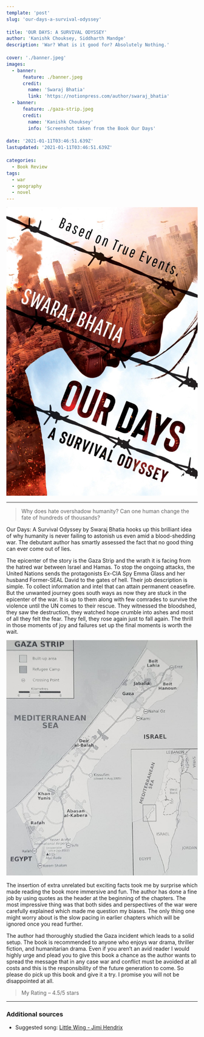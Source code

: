 ```yaml
---
template: 'post'
slug: 'our-days-a-survival-odyssey'

title: 'OUR DAYS: A SURVIVAL ODYSSEY'
author: 'Kanishk Chouksey, Siddharth Mandge'
description: 'War? What is it good for? Absolutely Nothing.'

cover: './banner.jpeg'
images:
  - banner:
      feature: ./banner.jpeg
      credit:
        name: 'Swaraj Bhatia'
        link: 'https://notionpress.com/author/swaraj_bhatia'
  - banner:
      feature: ./gaza-strip.jpeg
      credit:
        name: 'Kanishk Chouksey'
        info: 'Screenshot taken from the Book Our Days'

date: '2021-01-11T03:46:51.639Z'
lastupdated: '2021-01-11T03:46:51.639Z'

categories:
  - Book Review
tags:
  - war
  - geography
  - novel
---
```


![Cover picture of the book Our Days](./banner.jpeg)

---

> Why does hate overshadow humanity? Can one human change the fate of hundreds of thousands?

Our Days: A Survival Odyssey by Swaraj Bhatia hooks up this brilliant idea of why humanity is never failing to astonish us even amid a blood-shedding war. The debutant author has smartly assessed the fact that no good thing can ever come out of lies.

The epicenter of the story is the Gaza Strip and the wrath it is facing from the hatred war between Israel and Hamas. To stop the ongoing attacks, the United Nations sends the protagonists Ex-CIA Spy Emma Glass and her husband Former-SEAL David to the gates of hell. Their job description is simple. To collect information and intel that can attain permanent ceasefire. But the unwanted journey goes south ways as now they are stuck in the epicenter of the war. It is up to them along with few comrades to survive the violence until the UN comes to their rescue. They witnessed the bloodshed, they saw the destruction, they watched hope crumble into ashes and most of all they felt the fear. They fell, they rose again just to fall again. The thrill in those moments of joy and failures set up the final moments is worth the wait.

![Gaza Strip Map, eastern coast Mediterranean Sea](./gaza-strip.jpeg)

The insertion of extra unrelated but exciting facts took me by surprise which made reading the book more immersive and fun. The author has done a fine job by using quotes as the header at the beginning of the chapters. The most impressive thing was that both sides and perspectives of the war were carefully explained which made me question my biases. The only thing one might worry about is the slow pacing in earlier chapters which will be ignored once you read further.

The author had thoroughly studied the Gaza incident which leads to a solid setup. The book is recommended to anyone who enjoys war drama, thriller fiction, and humanitarian drama. Even if you aren’t an avid reader I would highly urge and plead you to give this book a chance as the author wants to spread the message that in any case war and conflict must be avoided at all costs and this is the responsibility of the future generation to come. So please do pick up this book and give it a try. I promise you will not be disappointed at all.

> My Rating – 4.5/5 stars

---

### Additional sources

- Suggested song: [Little Wing - Jimi Hendrix](https://open.spotify.com/track/1Eolhana7nKHYpcYpdVcT5?si=yivHUgTzQwSrmlBxmgIarw)
